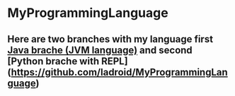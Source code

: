 # MyProgrammingLanguage

## Here are two branches with my language first [Java brache (JVM language)](https://github.com/ladroid/MyProgrammingLanguage/tree/Java) and second [Python brache with REPL] (https://github.com/ladroid/MyProgrammingLanguage)

